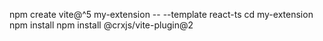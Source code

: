 npm create vite@^5 my-extension -- --template react-ts
cd my-extension
npm install
npm install @crxjs/vite-plugin@2
